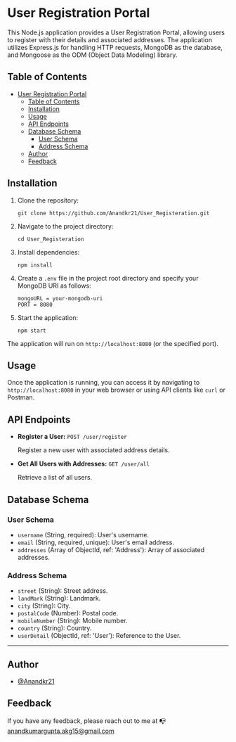 # User Registration Portal

This Node.js application provides a User Registration Portal, allowing users to register with their details and associated addresses. The application utilizes Express.js for handling HTTP requests, MongoDB as the database, and Mongoose as the ODM (Object Data Modeling) library.

## Table of Contents

- [User Registration Portal](#user-registration-portal)
  - [Table of Contents](#table-of-contents)
  - [Installation](#installation)
  - [Usage](#usage)
  - [API Endpoints](#api-endpoints)
  - [Database Schema](#database-schema)
    - [User Schema](#user-schema)
    - [Address Schema](#address-schema)
  - [Author](#author)
  - [Feedback](#feedback)

## Installation

1. Clone the repository:

   ```shell
   git clone https://github.com/Anandkr21/User_Registeration.git
   ```

2. Navigate to the project directory:

   ```shell
   cd User_Registeration
   ```

3. Install dependencies:

   ```shell
   npm install
   ```

4. Create a `.env` file in the project root directory and specify your MongoDB URI as follows:

   ```env
   mongoURL = your-mongodb-uri
   PORT = 8080
   ```

5. Start the application:

   ```shell
   npm start
   ```

The application will run on `http://localhost:8080` (or the specified port).

## Usage

Once the application is running, you can access it by navigating to `http://localhost:8080` in your web browser or using API clients like `curl` or Postman.

## API Endpoints

- **Register a User:** `POST /user/register`

  Register a new user with associated address details.

- **Get All Users with Addresses:** `GET /user/all`

  Retrieve a list of all users.

## Database Schema

### User Schema

- `username` (String, required): User's username.
- `email` (String, required, unique): User's email address.
- `addresses` (Array of ObjectId, ref: 'Address'): Array of associated addresses.

### Address Schema

- `street` (String): Street address.
- `landMark` (String): Landmark.
- `city` (String): City.
- `postalCode` (Number): Postal code.
- `mobileNumber` (String): Mobile number.
- `country` (String): Country.
- `userDetail` (ObjectId, ref: 'User'): Reference to the User.

---
## Author

- [@Anandkr21](https://www.github.com/Anandkr21)

## Feedback

If you have any feedback, please reach out to me at 📭 anandkumargupta.akg15@gmail.com
